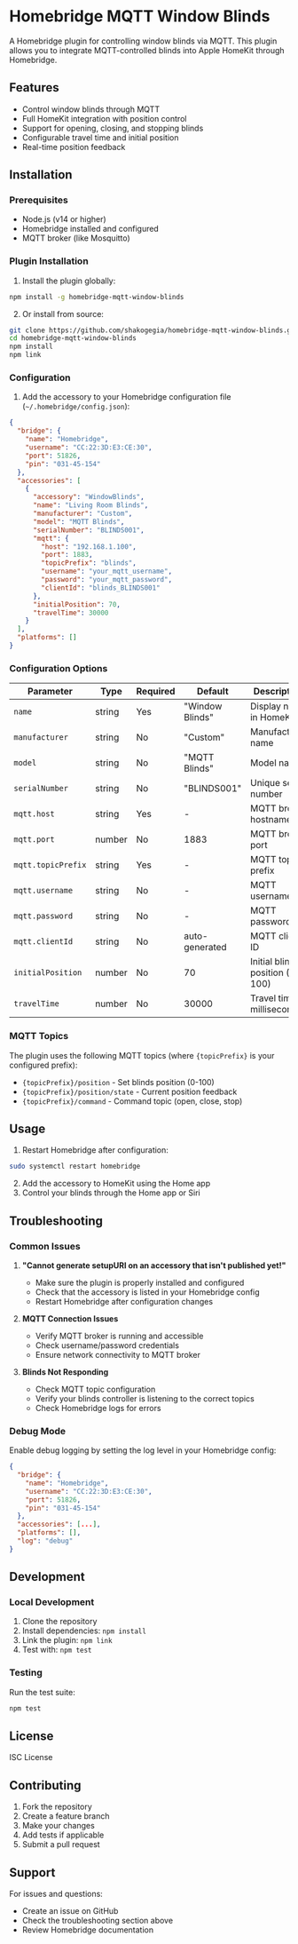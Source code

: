 # Homebridge MQTT Window Blinds

A Homebridge plugin for controlling window blinds via MQTT. This plugin allows you to integrate MQTT-controlled blinds into Apple HomeKit through Homebridge.

## Features

- Control window blinds through MQTT
- Full HomeKit integration with position control
- Support for opening, closing, and stopping blinds
- Configurable travel time and initial position
- Real-time position feedback

## Installation

### Prerequisites

- Node.js (v14 or higher)
- Homebridge installed and configured
- MQTT broker (like Mosquitto)

### Plugin Installation

1. Install the plugin globally:
```bash
npm install -g homebridge-mqtt-window-blinds
```

2. Or install from source:
```bash
git clone https://github.com/shakogegia/homebridge-mqtt-window-blinds.git
cd homebridge-mqtt-window-blinds
npm install
npm link
```

### Configuration

1. Add the accessory to your Homebridge configuration file (`~/.homebridge/config.json`):

```json
{
  "bridge": {
    "name": "Homebridge",
    "username": "CC:22:3D:E3:CE:30",
    "port": 51826,
    "pin": "031-45-154"
  },
  "accessories": [
    {
      "accessory": "WindowBlinds",
      "name": "Living Room Blinds",
      "manufacturer": "Custom",
      "model": "MQTT Blinds",
      "serialNumber": "BLINDS001",
      "mqtt": {
        "host": "192.168.1.100",
        "port": 1883,
        "topicPrefix": "blinds",
        "username": "your_mqtt_username",
        "password": "your_mqtt_password",
        "clientId": "blinds_BLINDS001"
      },
      "initialPosition": 70,
      "travelTime": 30000
    }
  ],
  "platforms": []
}
```

### Configuration Options

| Parameter | Type | Required | Default | Description |
|-----------|------|----------|---------|-------------|
| `name` | string | Yes | "Window Blinds" | Display name in HomeKit |
| `manufacturer` | string | No | "Custom" | Manufacturer name |
| `model` | string | No | "MQTT Blinds" | Model name |
| `serialNumber` | string | No | "BLINDS001" | Unique serial number |
| `mqtt.host` | string | Yes | - | MQTT broker hostname/IP |
| `mqtt.port` | number | No | 1883 | MQTT broker port |
| `mqtt.topicPrefix` | string | Yes | - | MQTT topic prefix |
| `mqtt.username` | string | No | - | MQTT username |
| `mqtt.password` | string | No | - | MQTT password |
| `mqtt.clientId` | string | No | auto-generated | MQTT client ID |
| `initialPosition` | number | No | 70 | Initial blinds position (0-100) |
| `travelTime` | number | No | 30000 | Travel time in milliseconds |

### MQTT Topics

The plugin uses the following MQTT topics (where `{topicPrefix}` is your configured prefix):

- `{topicPrefix}/position` - Set blinds position (0-100)
- `{topicPrefix}/position/state` - Current position feedback
- `{topicPrefix}/command` - Command topic (open, close, stop)

## Usage

1. Restart Homebridge after configuration:
```bash
sudo systemctl restart homebridge
```

2. Add the accessory to HomeKit using the Home app
3. Control your blinds through the Home app or Siri

## Troubleshooting

### Common Issues

1. **"Cannot generate setupURI on an accessory that isn't published yet!"**
   - Make sure the plugin is properly installed and configured
   - Check that the accessory is listed in your Homebridge config
   - Restart Homebridge after configuration changes

2. **MQTT Connection Issues**
   - Verify MQTT broker is running and accessible
   - Check username/password credentials
   - Ensure network connectivity to MQTT broker

3. **Blinds Not Responding**
   - Check MQTT topic configuration
   - Verify your blinds controller is listening to the correct topics
   - Check Homebridge logs for errors

### Debug Mode

Enable debug logging by setting the log level in your Homebridge config:

```json
{
  "bridge": {
    "name": "Homebridge",
    "username": "CC:22:3D:E3:CE:30",
    "port": 51826,
    "pin": "031-45-154"
  },
  "accessories": [...],
  "platforms": [],
  "log": "debug"
}
```

## Development

### Local Development

1. Clone the repository
2. Install dependencies: `npm install`
3. Link the plugin: `npm link`
4. Test with: `npm test`

### Testing

Run the test suite:
```bash
npm test
```

## License

ISC License

## Contributing

1. Fork the repository
2. Create a feature branch
3. Make your changes
4. Add tests if applicable
5. Submit a pull request

## Support

For issues and questions:
- Create an issue on GitHub
- Check the troubleshooting section above
- Review Homebridge documentation 